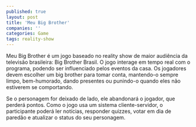 ```yaml
---
published: true
layout: post
title: 'Meu Big Brother'
companies: ''
categories: Game
tags: reality-show
---
```

Meu Big Brother é um jogo baseado no reality show de maior audiência da televisão brasileira: Big Brother Brasil. O jogo interage em tempo real com o programa, podendo ser influenciado pelos eventos da casa. Os jogadores devem escolher um big brother para tomar conta, mantendo-o sempre limpo, bem-humorado, dando presentes ou punindo-o quando eles não estiverem se comportando.







Se o personagem for deixado de lado, ele abandonará o jogador, que perderá pontos. Como o jogo usa um sistema cliente-servidor, o participante poderá ler notícias, responder quizzes, votar em dia de paredão e atualizar o status do seu personagem.





